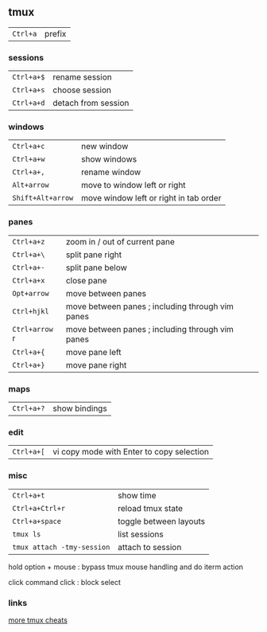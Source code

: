 ## tmux

|          |        |
| --       | --     |
| `Ctrl+a` | prefix |

### sessions

|            |                     |
| --         | --                  |
| `Ctrl+a+$` | rename session      |
| `Ctrl+a+s` | choose session      |
| `Ctrl+a+d` | detach from session |

### windows

|                   |                                        |
| --                | --                                     |
| `Ctrl+a+c`        | new window                             |
| `Ctrl+a+w`        | show windows                           |
| `Ctrl+a+,`        | rename window                          |
| `Alt+arrow`       | move to window left or right           |
| `Shift+Alt+arrow` | move window left or right in tab order |

### panes

|                |                                                  |
| --             | --                                               |
| `Ctrl+a+z`     | zoom in / out of current pane                    |
| `Ctrl+a+\`     | split pane right                                 |
| `Ctrl+a+-`     | split pane below                                 |
| `Ctrl+a+x`     | close pane                                       |
| `Opt+arrow`    | move between panes                               |
| `Ctrl+hjkl`    | move between panes ; including through vim panes |
| `Ctrl+arrow` r | move between panes ; including through vim panes |
| `Ctrl+a+{`     | move pane left                                   |
| `Ctrl+a+}`     | move pane right                                  |

### maps

|            |               |
| --         | --            |
| `Ctrl+a+?` | show bindings |

### edit

|            |                                           |
| --         | --                                        |
| `Ctrl+a+[` | vi copy mode with Enter to copy selection |

### misc

|                            |                        |
| --                         | --                     |
| `Ctrl+a+t`                 | show time              |
| `Ctrl+a+Ctrl+r`            | reload tmux state      |
| `Ctrl+a+space`             | toggle between layouts |
| `tmux ls`                  | list sessions          |
| `tmux attach -tmy-session` | attach to session      |

hold option + mouse
: bypass tmux mouse handling and do iterm action

click command click
: block select

### links

[more tmux cheats](https://tmuxcheatsheet.com/)

